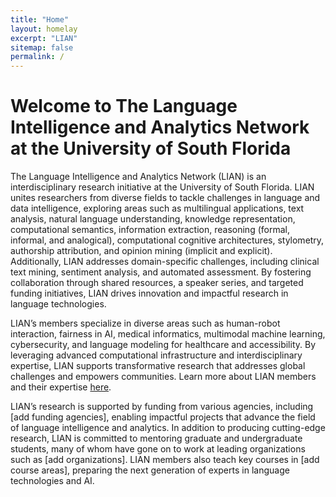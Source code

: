 ```yaml
---
title: "Home"
layout: homelay
excerpt: "LIAN"
sitemap: false
permalink: /
---
```


# **Welcome to The Language Intelligence and Analytics Network at the University of South Florida**

The Language Intelligence and Analytics Network (LIAN) is an interdisciplinary research initiative at the University of South Florida. LIAN unites researchers from diverse fields to tackle challenges in language and data intelligence, exploring areas such as multilingual applications, text analysis, natural language understanding, knowledge representation, computational semantics, information extraction, reasoning (formal, informal, and analogical), computational cognitive architectures, stylometry, authorship attribution, and opinion mining (implicit and explicit). Additionally, LIAN addresses domain-specific challenges, including clinical text mining, sentiment analysis, and automated assessment. By fostering collaboration through shared resources, a speaker series, and targeted funding initiatives, LIAN drives innovation and impactful research in language technologies.

LIAN’s members specialize in diverse areas such as human-robot interaction, fairness in AI, medical informatics, multimodal machine learning, cybersecurity, and language modeling for healthcare and accessibility. By leveraging advanced computational infrastructure and interdisciplinary expertise, LIAN supports transformative research that addresses global challenges and empowers communities. Learn more about LIAN members and their expertise [here](https://nlp-grp.github.io/team/).

LIAN’s research is supported by funding from various agencies, including [add funding agencies], enabling impactful projects that advance the field of language intelligence and analytics. In addition to producing cutting-edge research, LIAN is committed to mentoring graduate and undergraduate students, many of whom have gone on to work at leading organizations such as [add organizations]. LIAN members also teach key courses in [add course areas], preparing the next generation of experts in language technologies and AI.

